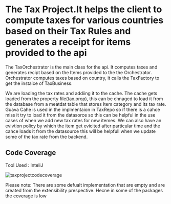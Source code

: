 # The Tax Project.It helps the client to compute taxes for various countries based on their Tax Rules and generates a receipt for items provided to the api
The TaxOrchestrator is the main class for the api. It computes taxes and generates recipt based on the Items provided to the the Orchestrator. Orchestrator computes taxes based on country, it calls the TaxFactory to get the instaice of TaxBusiness.

We are loading the tax rates and addiing it to the cache. The cache gets loaded from the property file(tax.prop), this can be chnaged to load it from the database from a meatdat table that stores Item category and its tax rate.
Guava Cahe is used in the implmentaion in TaxRepo so if there is a cahce miss it try to load it from the datasorce so this can be helpful in the use cases of when we add new tax rates for new itemes. We can also have an evivtion policy by which the item get evicited after particular time and the cahce loads it from the datasource this will be helpfull when we update some of the tax rate from the backend.







## Code Coverage
Tool Used : InteliJ

![taxprojectcodecoverage](https://user-images.githubusercontent.com/38209163/38498746-0b065a82-3c23-11e8-881e-5b25c6ff4391.jpg)

Please note: There are some defualt implementation that are empty and are created from the extensibility prespective. Hecne in some of the packages the coverage is low

